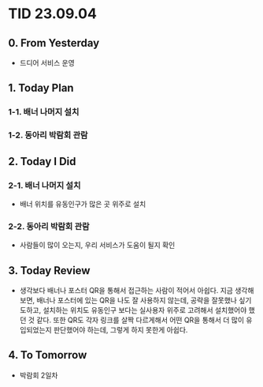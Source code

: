  # TID 23.09.04

## 0. From Yesterday

- 드디어 서비스 운영

## 1. Today Plan

### 1-1. 배너 나머지 설치

### 1-2. 동아리 박람회 관람

## 2. Today I Did

### 2-1. 배너 나머지 설치

- 배너 위치를 유동인구가 많은 곳 위주로 설치

### 2-2. 동아리 박람회 관람

- 사람들이 많이 오는지, 우리 서비스가 도움이 될지 확인

## 3. Today Review

- 생각보다 배너나 포스터 QR을 통해서 접근하는 사람이 적어서 아쉽다.
지금 생각해보면, 배너나 포스터에 있는 QR을 나도 잘 사용하지 않는데, 공략을 잘못했나 싶기도하고, 설치하는 위치도 유동인구 보다는 실사용자 위주로 고려해서 설치했어야 했던 것 같다. 또한 QR도 각자 링크를 살짝 다르게해서 어떤 QR을 통해서 더 많이 유입되었는지 판단했어야 하는데, 그렇게 하지 못한게 아쉽다.

## 4. To Tomorrow

- 박람회 2일차
